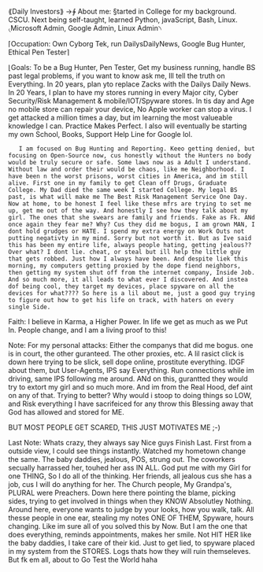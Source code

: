 ⟪Daily Investors⟫
→∲ About me: §tarted in College for my background. CSCU. Next being self-taught, learned Python, javaScript, Bash, Linux.
             ৻Microsoft Admin, Google Admin, Linux Admin৲

⌈Occupation: Own Cyborg Tek, run DailysDailyNews, Google Bug Hunter, Ethical Pen Tester⌉

⌊Goals: To be a Bug Hunter, Pen Tester, Get my business running, handle BS past legal problems, if you want to know ask me, Ill tell the truth on Everything.
       In 20 years, plan yto replace Zacks with the Dailys Daily News. In 20 Years, I plan to have my stores running in every Major city, Cyber Security/Risk Management &
       mobile/IOT/Spyware stores. In tis day and Age no mobile store can repair your device, No Apple worker can stop a virus. I get attacked a million times a day, but im learning the most valueable knowledge I can. Practice Makes Perfect. I also will eventually be starting my own School, Books, Support Help Line for Google lol.

       I am focused on Bug Hunting and Reporting. Keeo getting denied, but focusing on Open-Source now, cus honestly without the Hunters no body would be truly secure or safe. Some laws now as a Adult I understand. Without law and order their would be chaos, like me Neighborhood. I have been n the worst prisons, worst cities in America, and im still alive. First one in my family to get Clean off Drugs, Graduate College. My Dad died the same week I started College. My legal BS past, is what will make me The Best Risk Management Service One Day.  Now at home, to be honest I feel like these mfrs are trying to set me up, get me out of the way. And honestly I see how they talk about my girl. The ones that she swears are family and friends. Fake as Fk. ANd once again they fear me? Why? Cus they did me bogus, I am grown MAN, I dont hold grudges or HATE. I spend my extra energy on Work Outs not putting negativty in my mind. Sorry but not worth it. But as Ive said this has been my entire life, always people hating, getting jealous?? Over what? I dont lie. cheat, or steal but ill help the little guy that gets robbed. Just how I always have been. And despite liek this morning, my computers getting proxied by the dope fiend neighbors, then getting my system shut off from the internet company, Inside Job. And so much more, it all leads to what ever I discovered. And instea dof being cool, they target my devices, place spyware on all the devices for what???? So here is a lil about me, just a good guy trying to figure out how to get his life on track, with haters on every single Side.


Faith: I believe in Karma, a Higher Power. In life we get as much as we Put In. People change, and I am a living proof to this!


Note: For my personal attacks: Either the companys that did me bogus. one is in court, the other guranteed. The other proxies, etc. A lil rasict click is down here
trying to be slick, sell dope online, prostitute everything. IDGF about them, but User-Agents, IPS say Everything. Run connections while im driving, same IPS following me around. ANd on this, gurantted they would try to extort my girl and so much more. And im from the Real Hood, def aint on any of that. Trying to better? Why would i stoop to doing things so LOW, and Risk everything I have sacrifeiced for any throw this Blessing away that God has allowed and stored for ME.

BUT MOST PEOPLE GET SCARED, THIS JUST MOTIVATES ME ;-)


Last Note: Whats crazy, they always say Nice guys Finish Last. First from a outside view, I could see things instantly. Watched my hometown change the same.
          The baby daddies, jealous, POS, strung out. The coworkers secually harrassed her, touhed her ass IN ALL. God put me with my Girl for one THING,
          So I do all of the thinking. Her friends, all jealous cus she has a job, cus I will do anything for her. The Church people, My Grandpa's, PLURAL were Preachers.
          Down here there pointing the blame, picking sides, trying to get involved in things when they KNOW Absolutley Nothing. Around here, everyone wants to judge by 
          your looks, how you walk, talk. All thesse people in one ear, stealing my notes ONE OF THEM, Spyware, hours changing. Like im sure all of you solved this by 
          Now. But I am the one that does everything, reminds appointments, makes her smile. Not HIT HER like the baby daddies, I take care of their kid. Just to get lied, to spyware placed in my system from the STORES. Logs thats how they will ruin themseleves.
          But fk em all, about to Go Test the World haha


       
